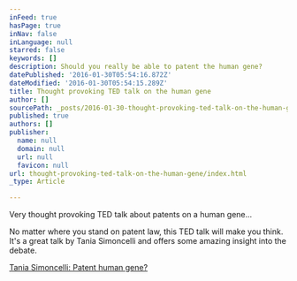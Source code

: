 ```yaml
---
inFeed: true
hasPage: true
inNav: false
inLanguage: null
starred: false
keywords: []
description: Should you really be able to patent the human gene?
datePublished: '2016-01-30T05:54:16.872Z'
dateModified: '2016-01-30T05:54:15.289Z'
title: Thought provoking TED talk on the human gene
author: []
sourcePath: _posts/2016-01-30-thought-provoking-ted-talk-on-the-human-gene.md
published: true
authors: []
publisher:
  name: null
  domain: null
  url: null
  favicon: null
url: thought-provoking-ted-talk-on-the-human-gene/index.html
_type: Article

---
```

Very thought provoking TED talk about patents on a human gene...

No matter where you stand on patent law, this TED talk will make you think.  It's a great talk by Tania Simoncelli and offers some amazing insight into the debate.

[Tania Simoncelli:  Patent human gene?][0]

[0]: https://www.ted.com/talks/tania_simoncelli_should_you_be_able_to_patent_a_human_gene